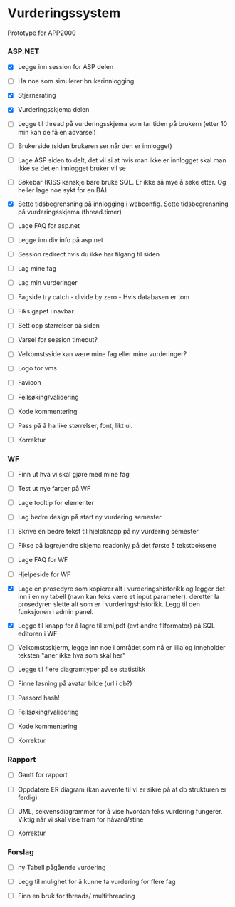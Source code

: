 # Vurderingssystem
Prototype for APP2000

### ASP.NET
- [x] Legge inn session for ASP delen
- [ ] Ha noe som simulerer brukerinnlogging
- [x] Stjernerating
- [x] Vurderingsskjema delen   
- [ ]  Legge til thread på vurderingsskjema som tar tiden på brukern (etter 10 min kan de få en advarsel)
- [ ]  Brukerside (siden brukeren ser når den er innlogget)
- [ ] Lage ASP siden to delt, det vil si at hvis man ikke er innlogget skal man ikke se det en innlogget bruker vil se
- [ ] Søkebar (KISS kanskje bare bruke SQL. Er ikke så mye å søke etter. Og heller lage noe sykt for en BA)
- [x] Sette tidsbegrensning på innlogging i webconfig. Sette tidsbegrensning på vurderingsskjema (thread.timer)
- [ ] Lage FAQ for asp.net
- [ ] Legge inn div info på asp.net
- [ ] Session redirect hvis du ikke har tilgang til siden
- [ ] Lag mine fag
- [ ] Lag min vurderinger
- [ ] Fagside try catch - divide by zero - Hvis databasen er tom
- [ ] Fiks gapet i navbar
- [ ] Sett opp størrelser på siden
- [ ] Varsel for session timeout?
- [ ] Velkomstsside kan være mine fag eller mine vurderinger?


- [ ] Logo for vms
- [ ] Favicon


- [ ] Feilsøking/validering
- [ ] Kode kommentering
- [ ] Pass på å ha like størrelser, font, likt ui.
- [ ] Korrektur

### WF
- [ ] Finn ut hva vi skal gjøre med mine fag
- [ ] Test ut nye farger på WF
- [ ] Lage tooltip for elementer
- [ ] Lag bedre design på start ny vurdering semester
- [ ] Skrive en bedre tekst til hjelpknapp på ny vurdering semester
- [ ] Fikse på lagre/endre skjema readonly/ på det første 5 tekstboksene
- [ ] Lage FAQ for WF
- [ ] Hjelpeside for WF
- [x] Lage en prosedyre som kopierer alt i vurderingshistorikk og legger det inn i en ny tabell (navn kan feks være et input parameter). deretter la prosedyren slette alt som er i vurderingshistorikk. Legg til den funksjonen i admin panel. 
- [x] Legge til knapp for å lagre til xml,pdf (evt andre filformater) på SQL editoren i WF
- [ ] Velkomstsskjerm, legge inn noe i området som nå er lilla og inneholder teksten "aner ikke hva som skal her"
- [ ] Legge til flere diagramtyper på se statistikk
- [ ] Finne løsning på avatar bilde (url i db?)
- [ ] Passord hash!



- [ ] Feilsøking/validering
- [ ] Kode kommentering
- [ ] Korrektur

### Rapport
- [ ] Gantt for rapport
- [ ] Oppdatere ER diagram (kan avvente til vi er sikre på at db strukturen er ferdig)
- [ ] UML, sekvensdiagrammer for å vise hvordan feks vurdering fungerer. Viktig når vi skal vise fram for håvard/stine


- [ ] Korrektur



### Forslag
- [ ] ny Tabell pågående vurdering
- [ ] Legg til mulighet for å kunne ta vurdering for flere fag
- [ ] Finn en bruk for threads/ multithreading

